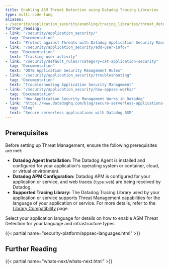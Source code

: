 ```yaml
---
title: Enabling ASM Threat Detection using Datadog Tracing Libraries
type: multi-code-lang
aliases:
- /security/application_security/enabling/tracing_libraries/threat_detection/
further_reading:
- link: "/security/application_security/"
  tag: "Documentation"
  text: "Protect against Threats with Datadog Application Security Management"
- link: "/security/application_security/add-user-info/"
  tag: "Documentation"
  text: "Tracking user activity"
- link: "/security/default_rules/?category=cat-application-security"
  tag: "Documentation"
  text: "OOTB Application Security Management Rules"
- link: "/security/application_security/troubleshooting"
  tag: "Documentation"
  text: "Troubleshooting Application Security Management"
- link: "/security/application_security/how-appsec-works/"
  tag: "Documentation"
  text: "How Application Security Management Works in Datadog"
- link: "https://www.datadoghq.com/blog/secure-serverless-applications-with-datadog-asm/"
  tag: "Blog"
  text: "Secure serverless applications with Datadog ASM"
---
```


## Prerequisites 

Before setting up Threat Management, ensure the following prerequisites are met:
- **Datadog Agent Installation:** The Datadog Agent is installed and configured for your application's operating system or container, cloud, or virtual environment.
- **Datadog APM Configuration:** Datadog APM is configured for your application or service, and web traces (`type:web`) are being received by Datadog.
- **Supported Tracing Library:** The Datadog Tracing Library used by your application or service supports Threat Management capabilities for the language of your application or service. For more details, refer to the [Library Compatibility][1] page.

Select your application language for details on how to enable ASM Threat Detection for your language and infrastructure types.

{{< partial name="security-platform/appsec-languages.html" >}}</br>

## Further Reading

{{< partial name="whats-next/whats-next.html" >}}

[1]: /security/application_security/threats/setup/compatibility
